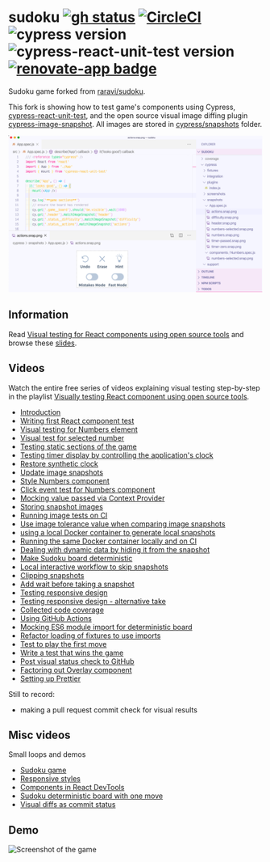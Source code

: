 # sudoku [![gh status][gh image]][gh url] [![CircleCI](https://circleci.com/gh/bahmutov/sudoku/tree/master.svg?style=svg)](https://circleci.com/gh/bahmutov/sudoku/tree/master) ![cypress version](https://img.shields.io/badge/cypress-5.6.0-brightgreen) ![cypress-react-unit-test version](https://img.shields.io/badge/cypress--react--unit--test-4.16.2-brightgreen) [![renovate-app badge][renovate-badge]][renovate-app]

Sudoku game forked from [raravi/sudoku](https://github.com/raravi/sudoku).

This fork is showing how to test game's components using Cypress, [cypress-react-unit-test](https://github.com/bahmutov/cypress-react-unit-test), and the open source visual image diffing plugin [cypress-image-snapshot](https://github.com/palmerhq/cypress-image-snapshot). All images are stored in [cypress/snapshots](cypress/snapshots) folder.

![Visual test](images/visual.png)

## Information

Read [Visual testing for React components using open source tools](https://glebbahmutov.com/blog/open-source-visual-testing-of-components/) and browse these [slides](https://slides.com/bahmutov/i-see-what-is-going-on).

## Videos

Watch the entire free series of videos explaining visual testing step-by-step in the playlist [Visually testing React component using open source tools](https://www.youtube.com/playlist?list=PLP9o9QNnQuAYhotnIDEUQNXuvXL7ZmlyZ).

- [Introduction](https://youtu.be/432Il-_hVrQ)
- [Writing first React component test](https://youtu.be/RqdXukwIdj0)
- [Visual testing for Numbers element](https://youtu.be/hDTYBiKJBAY)
- [Visual test for selected number](https://youtu.be/5NuLQgdk-rU)
- [Testing static sections of the game](https://youtu.be/D-u_ojVTgqQ)
- [Testing timer display by controlling the application's clock](https://youtu.be/qQikRD_ygug)
- [Restore synthetic clock](https://youtu.be/inLue14mxm0)
- [Update image snapshots](https://youtu.be/sd4MFgEUfPs)
- [Style Numbers component](https://youtu.be/9hkyUhllTSw)
- [Click event test for Numbers component](https://youtu.be/F1FC4hZpAX4)
- [Mocking value passed via Context Provider](https://youtu.be/wvJgKz46a8A)
- [Storing snapshot images](https://youtu.be/C_XVcftt14A)
- [Running image tests on CI](https://youtu.be/gngLg1_J-9Q)
- [Use image tolerance value when comparing image snapshots](https://youtu.be/hTukgIQh81w)
- [using a local Docker container to generate local snapshots](https://youtu.be/1XQbGtRITys)
- [Running the same Docker container locally and on CI](https://youtu.be/FcoHSjrhXo4)
- [Dealing with dynamic data by hiding it from the snapshot](https://youtu.be/ExihfuqqeiE)
- [Make Sudoku board deterministic](https://youtu.be/ZyBwxQ8OOKA)
- [Local interactive workflow to skip snapshots](https://youtu.be/-M95yDr1Qfs)
- [Clipping snapshots](https://youtu.be/ORf2mESaldY)
- [Add wait before taking a snapshot](https://youtu.be/rcWwlVdarF0)
- [Testing responsive design](https://youtu.be/j8yV3uKIJO0)
- [Testing responsive design - alternative take](https://youtu.be/YTUk5f2YS74)
- [Collected code coverage](https://youtu.be/HCDWGVdLQjA)
- [Using GitHub Actions](https://youtu.be/HRAEQ_6GU0g)
- [Mocking ES6 module import for deterministic board](https://youtu.be/Ks7O4tuqyK8)
- [Refactor loading of fixtures to use imports](https://youtu.be/AcM4Uhp3yOw)
- [Test to play the first move](https://youtu.be/bD3y94UB0_c)
- [Write a test that wins the game](https://youtu.be/usLZnM4u3ZM)
- [Post visual status check to GitHub](https://youtu.be/fNKWmPOpLD8)
- [Factoring out Overlay component](https://youtu.be/NH1hOJQAkc0)
- [Setting up Prettier](https://youtu.be/l-ikqcKdJHY)

Still to record:

- making a pull request commit check for visual results

## Misc videos

Small loops and demos

- [Sudoku game](https://youtu.be/lxWEE0vDq6c)
- [Responsive styles](https://youtu.be/w00vpIEVZPQ)
- [Components in React DevTools](https://youtu.be/f9sbdiAEHxs)
- [Sudoku deterministic board with one move](https://youtu.be/WcXZpqAKwQQ)
- [Visual diffs as commit status](https://youtu.be/BDgqweqR36Y)

## Demo

![Screenshot of the game](cypress/screenshots/App.spec.js/played-a-move.png)

[gh image]: https://github.com/bahmutov/sudoku/workflows/master/badge.svg?branch=master
[gh url]: https://github.com/bahmutov/sudoku/actions
[renovate-badge]: https://img.shields.io/badge/renovate-app-blue.svg
[renovate-app]: https://renovateapp.com/
